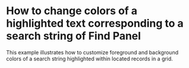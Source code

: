 # How to change colors of a highlighted text corresponding to a search string of Find Panel


<p>This example illustrates how to customize foreground and background colors of a search string  highlighted within located records in a grid. </p><br />


<br/>


